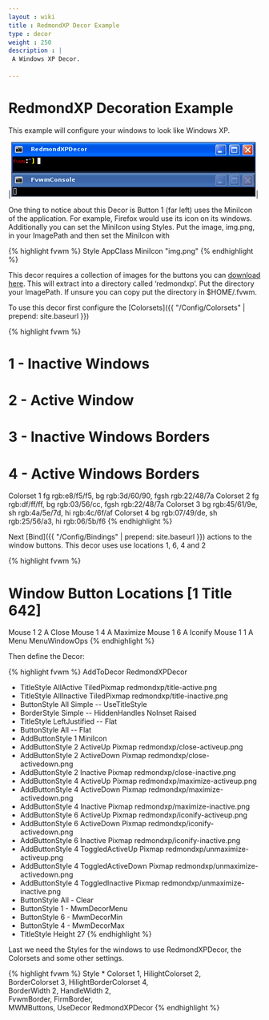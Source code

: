 ```yaml
---
layout : wiki
title : RedmondXP Decor Example
type : decor
weight : 250
description : |
 A Windows XP Decor.

---
```

# RedmondXP Decoration Example

This example will configure your windows to look like Windows XP.

|![image](scrot.png)|

One thing to notice about this Decor is Button 1 (far left) uses
the MiniIcon of the application. For example, Firefox would use its
icon on its windows. Additionally you can set the MiniIcon using
Styles. Put the image, img.png, in your ImagePath and then set the
MiniIcon with

{% highlight fvwm %}
Style AppClass MiniIcon "img.png"
{% endhighlight %}

This decor requires a collection of images for the buttons you can
[download here](decor-redmondxp.tar.gz). This will extract into a directory
called ‘redmondxp’. Put the directory your ImagePath. If unsure you can copy
put the directory in $HOME/.fvwm.

To use this decor first configure the 
[Colorsets]({{ "/Config/Colorsets" | prepend: site.baseurl }})

{% highlight fvwm %}
#   1 - Inactive Windows 
#   2 - Active Window
#   3 - Inactive Windows Borders
#   4 - Active Windows Borders
Colorset 1 fg rgb:e8/f5/f5, bg rgb:3d/60/90, fgsh rgb:22/48/7a
Colorset 2 fg rgb:df/ff/ff, bg rgb:03/56/cc, fgsh rgb:22/48/7a
Colorset 3 bg rgb:45/61/9e, sh rgb:4a/5e/7d, hi rgb:4c/6f/af
Colorset 4 bg rgb:07/49/de, sh rgb:25/56/a3, hi rgb:06/5b/f6
{% endhighlight %}

Next [Bind]({{ "/Config/Bindings" | prepend: site.baseurl }})
actions to the window buttons. This decor uses
use locations 1, 6, 4 and 2

{% highlight fvwm %}
# Window Button Locations [1 Title 642]
Mouse 1 2 A Close
Mouse 1 4 A Maximize
Mouse 1 6 A Iconify
Mouse 1 1 A Menu MenuWindowOps
{% endhighlight %}

Then define the Decor:

{% highlight fvwm %}
AddToDecor RedmondXPDecor
+ TitleStyle AllActive   TiledPixmap redmondxp/title-active.png
+ TitleStyle AllInactive TiledPixmap redmondxp/title-inactive.png
+ ButtonStyle All Simple -- UseTitleStyle
+ BorderStyle   Simple -- HiddenHandles NoInset Raised
+ TitleStyle    LeftJustified -- Flat
+ ButtonStyle   All -- Flat
+ AddButtonStyle 1 MiniIcon
+ AddButtonStyle 2 ActiveUp   Pixmap redmondxp/close-activeup.png
+ AddButtonStyle 2 ActiveDown Pixmap redmondxp/close-activedown.png
+ AddButtonStyle 2 Inactive   Pixmap redmondxp/close-inactive.png
+ AddButtonStyle 4 ActiveUp   Pixmap redmondxp/maximize-activeup.png
+ AddButtonStyle 4 ActiveDown Pixmap redmondxp/maximize-activedown.png
+ AddButtonStyle 4 Inactive   Pixmap redmondxp/maximize-inactive.png
+ AddButtonStyle 6 ActiveUp   Pixmap redmondxp/iconify-activeup.png
+ AddButtonStyle 6 ActiveDown Pixmap redmondxp/iconify-activedown.png
+ AddButtonStyle 6 Inactive   Pixmap redmondxp/iconify-inactive.png
+ AddButtonStyle 4 ToggledActiveUp   Pixmap redmondxp/unmaximize-activeup.png
+ AddButtonStyle 4 ToggledActiveDown Pixmap redmondxp/unmaximize-activedown.png
+ AddButtonStyle 4 ToggledInactive   Pixmap redmondxp/unmaximize-inactive.png
+ ButtonStyle All - Clear
+ ButtonStyle 1 - MwmDecorMenu
+ ButtonStyle 6 - MwmDecorMin
+ ButtonStyle 4 - MwmDecorMax
+ TitleStyle Height 27
{% endhighlight %}

Last we need the Styles for the windows to use RedmondXPDecor, the
Colorsets and some other settings.

{% highlight fvwm %}
Style * Colorset 1, HilightColorset 2, \
        BorderColorset 3, HilightBorderColorset 4, \
        BorderWidth 2, HandleWidth 2, \
        FvwmBorder, FirmBorder, \
        MWMButtons, UseDecor RedmondXPDecor
{% endhighlight %}

